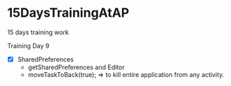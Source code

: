 # 15DaysTrainingAtAP
15 days training work

Training Day 9

- [X] SharedPreferences
  - getSharedPreferences and Editor
  - moveTaskToBack(true); => to kill entire application from any activity.